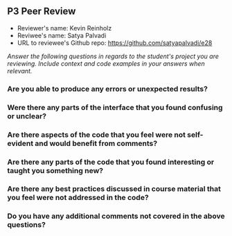 ## P3 Peer Review

+ Reviewer's name: Kevin Reinholz
+ Reviwee's name: Satya Palvadi
+ URL to reviewee's Github repo: <https://github.com/satyapalvadi/e28>

*Answer the following questions in regards to the student's project you are reviewing. Include context and code examples in your answers when relevant.*


### Are you able to produce any errors or unexpected results?

### Were there any parts of the interface that you found confusing or unclear?

### Are there aspects of the code that you feel were not self-evident and would benefit from comments?

### Are there any parts of the code that you found interesting or taught you something new?

### Are there any best practices discussed in course material that you feel were not addressed in the code?

### Do you have any additional comments not covered in the above questions?

